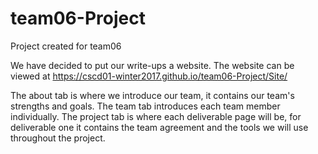 # team06-Project
Project created for team06

We have decided to put our write-ups a website.
The website can be viewed at https://cscd01-winter2017.github.io/team06-Project/Site/

The about tab is where we introduce our team, it contains our team's strengths and goals.
The team tab introduces each team member individually.
The project tab is where each deliverable page will be, for deliverable one it contains the team agreement and the tools we will use throughout the project.
